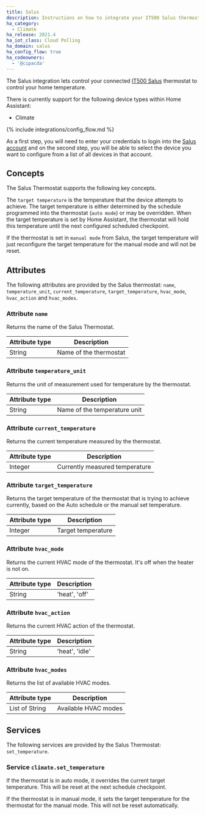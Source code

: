 ```yaml
---
title: Salus
description: Instructions on how to integrate your IT500 Salus thermostats within Home Assistant.
ha_category:
  - Climate
ha_release: 2021.4
ha_iot_class: Cloud Polling
ha_domain: salus
ha_config_flow: true
ha_codeowners:
  - '@cipacda'
---
```


The Salus integration lets control your connected [IT500 Salus](https://salus-it500.com/public/login.php) thermostat to control your home temperature.

There is currently support for the following device types within Home Assistant:

- Climate

{% include integrations/config_flow.md %}

As a first step, you will need to enter your credentials to login into the [Salus account](https://salus-it500.com/public/login.php) and on the second step, you will be able to select the device you want to configure from a list of all devices in that account.

## Concepts

The Salus Thermostat supports the following key concepts.

The `target temperature` is the temperature that the device attempts to achieve. The target temperature is either determined by the schedule programmed into the thermostat (`auto mode`) or may be overridden. When the target temperature is set by Home Assistant, the thermostat will hold this temperature until the next configured scheduled checkpoint.

If the thermostat is set in `manual mode` from Salus, the target temperature will just reconfigure the target temperature for the manual mode and will not be reset. 

## Attributes

The following attributes are provided by the Salus thermostat: `name`, `temperature_unit`, `current_temperature`, `target_temperature`, `hvac_mode`, `hvac_action` and `hvac_modes`.

### Attribute `name`

Returns the name of the Salus Thermostat.

| Attribute type | Description |
| ---------------| ----------- |
| String | Name of the thermostat

### Attribute `temperature_unit`

Returns the unit of measurement used for temperature by the thermostat.

| Attribute type | Description |
| ---------------| ----------- |
| String | Name of the temperature unit

### Attribute `current_temperature`

Returns the current temperature measured by the thermostat.

| Attribute type | Description |
| ---------------| ----------- |
| Integer | Currently measured temperature

### Attribute `target_temperature`

Returns the target temperature of the thermostat that is trying to achieve currently, based on the Auto schedule or the manual set temperature.

| Attribute type | Description |
| ---------------| ----------- |
| Integer | Target temperature

### Attribute `hvac_mode`

Returns the current HVAC mode of the thermostat. It's off when the heater is not on.

| Attribute type | Description |
| ---------------| ----------- |
| String | 'heat', 'off'

### Attribute `hvac_action`

Returns the current HVAC action of the thermostat.

| Attribute type | Description |
| ---------------| ----------- |
| String | 'heat', 'idle'

### Attribute `hvac_modes`

Returns the list of available HVAC modes.

| Attribute type | Description |
| ---------------| ----------- |
| List of String | Available HVAC modes


## Services

The following services are provided by the Salus Thermostat: `set_temperature`.

### Service `climate.set_temperature`

If the thermostat is in auto mode, it overrides the current target temperature. This will be reset at the next schedule checkpoint.

If the thermostat is in manual mode, it sets the target temperature for the thermostat for the manual mode. This will not be reset automatically.
